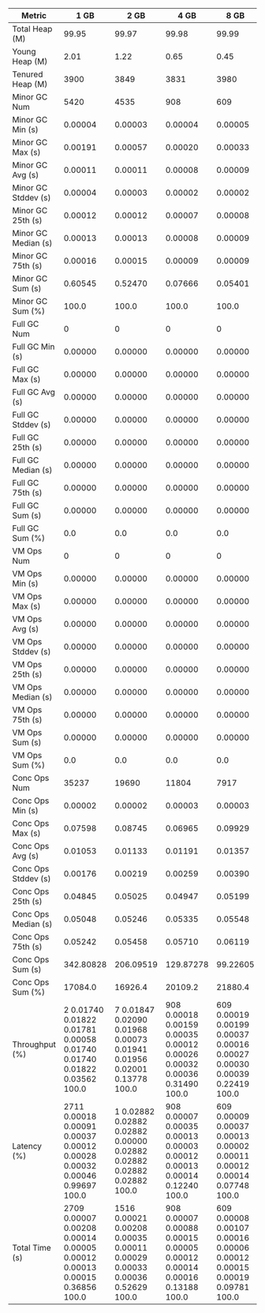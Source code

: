 | Metric | 1 GB | 2 GB | 4 GB | 8 GB |
|------|----|----|----|----|
| Total Heap (M) | 99.95 | 99.97 | 99.98 | 99.99 |
| Young Heap (M) | 2.01 | 1.22 | 0.65 | 0.45 |
| Tenured Heap (M) | 3900 | 3849 | 3831 | 3980 |
| Minor GC Num | 5420 | 4535 | 908 | 609 |
| Minor GC Min (s) | 0.00004 | 0.00003 | 0.00004 | 0.00005 |
| Minor GC Max (s) | 0.00191 | 0.00057 | 0.00020 | 0.00033 |
| Minor GC Avg (s) | 0.00011 | 0.00011 | 0.00008 | 0.00009 |
| Minor GC Stddev (s) | 0.00004 | 0.00003 | 0.00002 | 0.00002 |
| Minor GC 25th (s) | 0.00012 | 0.00012 | 0.00007 | 0.00008 |
| Minor GC Median (s) | 0.00013 | 0.00013 | 0.00008 | 0.00009 |
| Minor GC 75th (s) | 0.00016 | 0.00015 | 0.00009 | 0.00009 |
| Minor GC Sum (s) | 0.60545 | 0.52470 | 0.07666 | 0.05401 |
| Minor GC Sum (%) | 100.0 | 100.0 | 100.0 | 100.0 |
| Full GC Num | 0 | 0 | 0 | 0 |
| Full GC Min (s) | 0.00000 | 0.00000 | 0.00000 | 0.00000 |
| Full GC Max (s) | 0.00000 | 0.00000 | 0.00000 | 0.00000 |
| Full GC Avg (s) | 0.00000 | 0.00000 | 0.00000 | 0.00000 |
| Full GC Stddev (s) | 0.00000 | 0.00000 | 0.00000 | 0.00000 |
| Full GC 25th (s) | 0.00000 | 0.00000 | 0.00000 | 0.00000 |
| Full GC Median (s) | 0.00000 | 0.00000 | 0.00000 | 0.00000 |
| Full GC 75th (s) | 0.00000 | 0.00000 | 0.00000 | 0.00000 |
| Full GC Sum (s) | 0.00000 | 0.00000 | 0.00000 | 0.00000 |
| Full GC Sum (%) | 0.0 | 0.0 | 0.0 | 0.0 |
| VM Ops Num | 0 | 0 | 0 | 0 |
| VM Ops Min (s) | 0.00000 | 0.00000 | 0.00000 | 0.00000 |
| VM Ops Max (s) | 0.00000 | 0.00000 | 0.00000 | 0.00000 |
| VM Ops Avg (s) | 0.00000 | 0.00000 | 0.00000 | 0.00000 |
| VM Ops Stddev (s) | 0.00000 | 0.00000 | 0.00000 | 0.00000 |
| VM Ops 25th (s) | 0.00000 | 0.00000 | 0.00000 | 0.00000 |
| VM Ops Median (s) | 0.00000 | 0.00000 | 0.00000 | 0.00000 |
| VM Ops 75th (s) | 0.00000 | 0.00000 | 0.00000 | 0.00000 |
| VM Ops Sum (s) | 0.00000 | 0.00000 | 0.00000 | 0.00000 |
| VM Ops Sum (%) | 0.0 | 0.0 | 0.0 | 0.0 |
| Conc Ops Num | 35237 | 19690 | 11804 | 7917 |
| Conc Ops Min (s) | 0.00002 | 0.00002 | 0.00003 | 0.00003 |
| Conc Ops Max (s) | 0.07598 | 0.08745 | 0.06965 | 0.09929 |
| Conc Ops Avg (s) | 0.01053 | 0.01133 | 0.01191 | 0.01357 |
| Conc Ops Stddev (s) | 0.00176 | 0.00219 | 0.00259 | 0.00390 |
| Conc Ops 25th (s) | 0.04845 | 0.05025 | 0.04947 | 0.05199 |
| Conc Ops Median (s) | 0.05048 | 0.05246 | 0.05335 | 0.05548 |
| Conc Ops 75th (s) | 0.05242 | 0.05458 | 0.05710 | 0.06119 |
| Conc Ops Sum (s) | 342.80828 | 206.09519 | 129.87278 | 99.22605 |
| Conc Ops Sum (%) | 17084.0 | 16926.4 | 20109.2 | 21880.4 |
| Throughput (%) | 2	0.01740	0.01822	0.01781	0.00058	0.01740	0.01740	0.01822	0.03562	100.0 | 7	0.01847	0.02090	0.01968	0.00073	0.01941	0.01956	0.02001	0.13778	100.0 | 908	0.00018	0.00159	0.00035	0.00012	0.00026	0.00032	0.00036	0.31490	100.0 | 609	0.00019	0.00199	0.00037	0.00016	0.00027	0.00030	0.00039	0.22419	100.0 |
| Latency (%) | 2711	0.00018	0.00091	0.00037	0.00012	0.00028	0.00032	0.00046	0.99697	100.0 | 1	0.02882	0.02882	0.02882	0.00000	0.02882	0.02882	0.02882	0.02882	100.0 | 908	0.00007	0.00035	0.00013	0.00003	0.00012	0.00013	0.00014	0.12240	100.0 | 609	0.00009	0.00037	0.00013	0.00002	0.00011	0.00012	0.00014	0.07748	100.0 |
| Total Time (s) | 2709	0.00007	0.00208	0.00014	0.00005	0.00012	0.00013	0.00015	0.36856	100.0 | 1516	0.00021	0.00208	0.00035	0.00011	0.00029	0.00033	0.00036	0.52629	100.0 | 908	0.00007	0.00088	0.00015	0.00005	0.00012	0.00014	0.00016	0.13188	100.0 | 609	0.00008	0.00107	0.00016	0.00006	0.00012	0.00015	0.00019	0.09781	100.0 |
